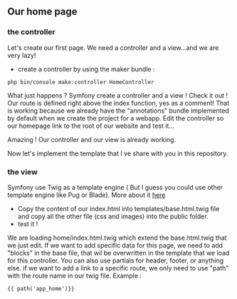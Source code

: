 ## Our home page

### the controller

Let's create our first page. We need a controller and a view...and we are very lazy!

- create a controller by using the maker bundle :

```
php bin/console make:controller HomeController
```

What just happens ? Symfony create a controller and a view ! Check it out !
Our route is defined right above the index function, yes as a comment! That is working because we already have the "annotations" bundle implemented by default when we create the project for a webapp.
Edit the controller so our homepage link to the root of our website and test it...

Amazing ! Our controller and our view is already working.

Now let's implement the template that I ve share with you in this repository.

### the view

Symfony use Twig as a template engine ( But I guess you could use other template engine like Pug or Blade).
More about it [here](https://symfony.com/doc/current/templates.html)

- Copy the content of our index.html into templates/base.html.twig file and copy all the other file (css and images) into the public folder.
- test it !

We are loading home/index.html.twig which extend the base.html.twig that we just edit.
If we want to add specific data for this page, we need to add "blocks" in the base file, that wil be overwritten in the template that we load for this controller. You can also use partials for header, footer, or anything else.
if we want to add a link to a specific route, we only need to use "path" with the route name in our twig file. Example :

```
{{ path('app_home')}}
```
